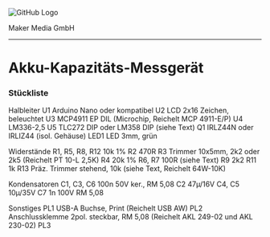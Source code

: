 ![GitHub Logo](http://www.heise.de/make/icons/make_logo.png)

Maker Media GmbH

***

# Akku-Kapazitäts-Messgerät


### Stückliste

 Halbleiter
  U1  Arduino Nano oder kompatibel
  U2  LCD 2x16 Zeichen, beleuchtet
  U3  MCP4911 EP DIL (Microchip, Reichelt MCP 4911-E/P)
  U4  LM336-2,5
  U5  TLC272 DIP oder LM358 DIP (siehe Text)
  Q1  IRLZ44N oder IRLIZ44 (isol. Gehäuse)
  LED1  LED 3mm, grün
  
  Widerstände
  R1, R5, R8, R12 10k 1%
  R2  470R
  R3  Trimmer 10x5mm, 2k2 oder 2k5 (Reichelt PT 10-L 2,5K)
  R4  20k 1%
  R6, R7  100R (siehe Text)
  R9  2k2
  R11 1k
  R13 Präz. Trimmer stehend, 10k (siehe Text, Reichelt 64W-10K)
  
  Kondensatoren
  C1, C3, C6  100n 50V ker., RM 5,08
  C2  47µ/16V
  C4, C5  10µ/35V
  C7  1n 100V RM 5,08
  
  Sonstiges
  PL1 USB-A Buchse, Print (Reichelt USB AW)
  PL2 Anschlussklemme 2pol. steckbar, RM 5,08 (Reichelt AKL 249-02 und AKL 230-02)
  PL3
  
  
  
  
  
  
